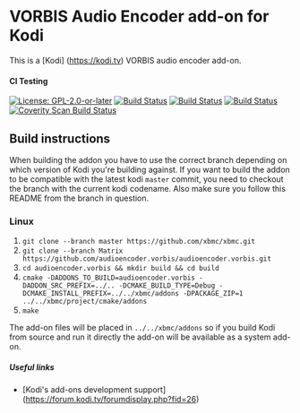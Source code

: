# VORBIS Audio Encoder add-on for Kodi

This is a [Kodi] (https://kodi.tv) VORBIS audio encoder add-on.

#### CI Testing
[![License: GPL-2.0-or-later](https://img.shields.io/badge/License-GPL%20v2+-blue.svg)](LICENSE.md)
[![Build Status](https://travis-ci.org/xbmc/audioencoder.vorbis.svg?branch=Matrix)](https://travis-ci.org/xbmc/audioencoder.vorbis/branches)
[![Build Status](https://dev.azure.com/teamkodi/binary-addons/_apis/build/status/xbmc.audioencoder.vorbis?branchName=Matrix)](https://dev.azure.com/teamkodi/binary-addons/_build/latest?definitionId=23&branchName=Matrix)
[![Build Status](https://jenkins.kodi.tv/view/Addons/job/xbmc/job/audioencoder.vorbis/job/Matrix/badge/icon)](https://jenkins.kodi.tv/blue/organizations/jenkins/xbmc%2Faudioencoder.vorbis/branches/)
[![Coverity Scan Build Status](https://scan.coverity.com/projects/5120/badge.svg)](https://scan.coverity.com/projects/5120)
<!--- [![Build Status](https://ci.appveyor.com/api/projects/status/github/xbmc/audioencoder.vorbis?branch=Matrix&svg=true)](https://ci.appveyor.com/project/xbmc/audioencoder-vorbis?branch=Matrix) -->

## Build instructions

When building the addon you have to use the correct branch depending on which version of Kodi you're building against.
If you want to build the addon to be compatible with the latest kodi `master` commit, you need to checkout the branch with the current kodi codename.
Also make sure you follow this README from the branch in question.

### Linux

1. `git clone --branch master https://github.com/xbmc/xbmc.git`
2. `git clone --branch Matrix https://github.com/audioencoder.vorbis/audioencoder.vorbis.git`
3. `cd audioencoder.vorbis && mkdir build && cd build`
4. `cmake -DADDONS_TO_BUILD=audioencoder.vorbis -DADDON_SRC_PREFIX=../.. -DCMAKE_BUILD_TYPE=Debug -DCMAKE_INSTALL_PREFIX=../../xbmc/addons -DPACKAGE_ZIP=1 ../../xbmc/project/cmake/addons`
5. `make`

The add-on files will be placed in `../../xbmc/addons` so if you build Kodi from source and run it directly 
the add-on will be available as a system add-on.

##### Useful links

* [Kodi's add-ons development support] (https://forum.kodi.tv/forumdisplay.php?fid=26)
